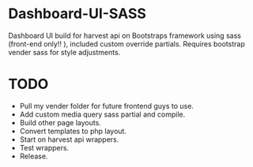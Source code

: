 # Dashboard-UI-SASS
Dashboard UI build for harvest api on Bootstraps framework using sass (front-end only!! ), included custom override partials. Requires bootstrap vender sass for style adjustments.


# TODO
- Pull my vender folder for future frontend guys to use.
- Add custom media query sass partial and compile.
- Build other page layouts.
- Convert templates to php layout.
- Start on harvest api wrappers.
- Test wrappers.
- Release.
